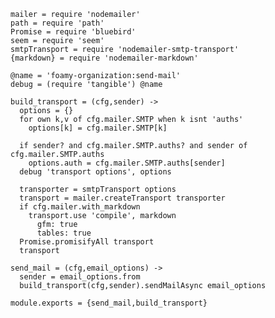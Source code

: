     mailer = require 'nodemailer'
    path = require 'path'
    Promise = require 'bluebird'
    seem = require 'seem'
    smtpTransport = require 'nodemailer-smtp-transport'
    {markdown} = require 'nodemailer-markdown'

    @name = 'foamy-organization:send-mail'
    debug = (require 'tangible') @name

    build_transport = (cfg,sender) ->
      options = {}
      for own k,v of cfg.mailer.SMTP when k isnt 'auths'
        options[k] = cfg.mailer.SMTP[k]

      if sender? and cfg.mailer.SMTP.auths? and sender of cfg.mailer.SMTP.auths
        options.auth = cfg.mailer.SMTP.auths[sender]
      debug 'transport options', options

      transporter = smtpTransport options
      transport = mailer.createTransport transporter
      if cfg.mailer.with_markdown
        transport.use 'compile', markdown
          gfm: true
          tables: true
      Promise.promisifyAll transport
      transport

    send_mail = (cfg,email_options) ->
      sender = email_options.from
      build_transport(cfg,sender).sendMailAsync email_options

    module.exports = {send_mail,build_transport}
